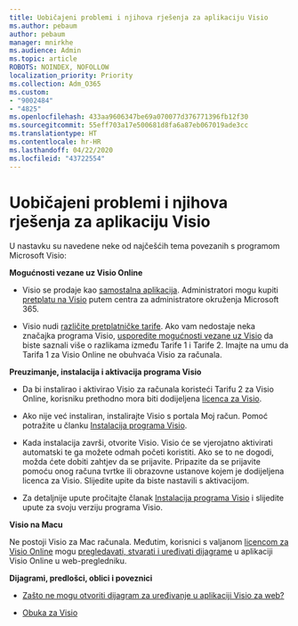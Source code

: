 ```yaml
---
title: Uobičajeni problemi i njihova rješenja za aplikaciju Visio
ms.author: pebaum
author: pebaum
manager: mnirkhe
ms.audience: Admin
ms.topic: article
ROBOTS: NOINDEX, NOFOLLOW
localization_priority: Priority
ms.collection: Adm_O365
ms.custom:
- "9002484"
- "4825"
ms.openlocfilehash: 433aa9606347be69a070077d376771396fb12f30
ms.sourcegitcommit: 55eff703a17e500681d8fa6a87eb067019ade3cc
ms.translationtype: HT
ms.contentlocale: hr-HR
ms.lasthandoff: 04/22/2020
ms.locfileid: "43722554"
---
```

# <a name="visio-common-issues-and-resolutions"></a>Uobičajeni problemi i njihova rješenja za aplikaciju Visio

U nastavku su navedene neke od najčešćih tema povezanih s programom Microsoft Visio:

**Mogućnosti vezane uz Visio Online**

- Visio se prodaje kao [samostalna aplikacija](https://products.office.com/visio/flowchart-software). Administratori mogu kupiti [pretplatu na Visio](https://docs.microsoft.com/alchemyinsights/purchase-visio-subscription) putem centra za administratore okruženja Microsoft 365.

- Visio nudi [različite pretplatničke tarife](https://products.office.com/visio/microsoft-visio-plans-and-pricing-compare-visio-options). Ako vam nedostaje neka značajka programa Visio, [usporedite mogućnosti vezane uz Visio](https://products.office.com/visio/microsoft-visio-plans-and-pricing-compare-visio-options) da biste saznali više o razlikama između Tarife 1 i Tarife 2.  Imajte na umu da Tarifa 1 za Visio Online ne obuhvaća Visio za računala.

**Preuzimanje, instalacija i aktivacija programa Visio**

- Da bi instalirao i aktivirao Visio za računala koristeći Tarifu 2 za Visio Online, korisniku prethodno mora biti dodijeljena [licenca za Visio](https://docs.microsoft.com/office365/admin/subscriptions-and-billing/assign-licenses-to-users).

- Ako nije već instaliran, instalirajte Visio s portala Moj račun. Pomoć potražite u članku [Instalacija programa Visio](https://support.office.com/article/f98f21e3-aa02-4827-9167-ddab5b025710).

- Kada instalacija završi, otvorite Visio. Visio će se vjerojatno aktivirati automatski te ga možete odmah početi koristiti. Ako se to ne dogodi, možda ćete dobiti zahtjev da se prijavite. Pripazite da se prijavite pomoću onog računa tvrtke ili obrazovne ustanove kojem je dodijeljena licenca za Visio. Slijedite upite da biste nastavili s aktivacijom.

- Za detaljnije upute pročitajte članak [Instalacija programa Visio](https://support.office.com/article/f98f21e3-aa02-4827-9167-ddab5b025710) i slijedite upute za svoju verziju programa Visio.

**Visio na Macu**

Ne postoji Visio za Mac računala. Međutim, korisnici s valjanom [licencom za Visio Online](https://docs.microsoft.com/office365/admin/subscriptions-and-billing/assign-licenses-to-users) mogu [pregledavati, stvarati i uređivati dijagrame](https://support.office.com/article/06f04845-91b8-4e8f-881f-a43c970735fc) u aplikaciji Visio Online u web-pregledniku.

**Dijagrami, predlošci, oblici i poveznici**

- [Zašto ne mogu otvoriti dijagram za uređivanje u aplikaciji Visio za web?](https://support.microsoft.com/office/ea4a23d3-21d3-4878-945e-cf1be4140357)

- [Obuka za Visio](https://support.office.com/article/visio-training-e058bcfa-1d90-4653-afc6-e84d54cf94a6)
